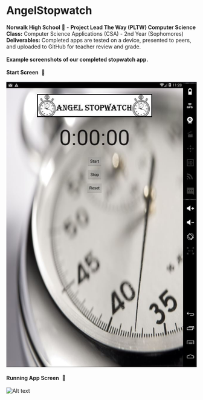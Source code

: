 # AngelStopwatch
<b>Norwalk High School</b> :school: - <b>Project Lead The Way (PLTW) Computer Science</b><br>
<b>Class:</b> Computer Science Applications (CSA) - 2nd Year (Sophomores)<br>
<b>Deliverables:</b> Completed apps are tested on a device, presented to peers, and uploaded to GitHub for teacher review and grade.   
<br>
<b>Example screenshots of our completed stopwatch app.</b><br><br>
<b>Start Screen</b>&nbsp;&nbsp;:chicken:<br><br>
![Alt text](https://github.com/AngelC21/AngelStopwatch/blob/master/screenshots/Capture.JPG "Stopwatch Start Screen")
<br><br>
<b>Running App Screen</b>&nbsp;&nbsp;:snail:<br><br>
![Alt text](https://github.com/vpluma/stopwatch/blob/master/screenshots/runningscreen.PNG "Running App Screen")
